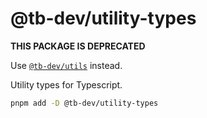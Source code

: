 # @tb-dev/utility-types

**THIS PACKAGE IS DEPRECATED**

Use [`@tb-dev/utils`](https://github.com/ferreira-tb/utils) instead.

Utility types for Typescript.

```bash
pnpm add -D @tb-dev/utility-types
```
